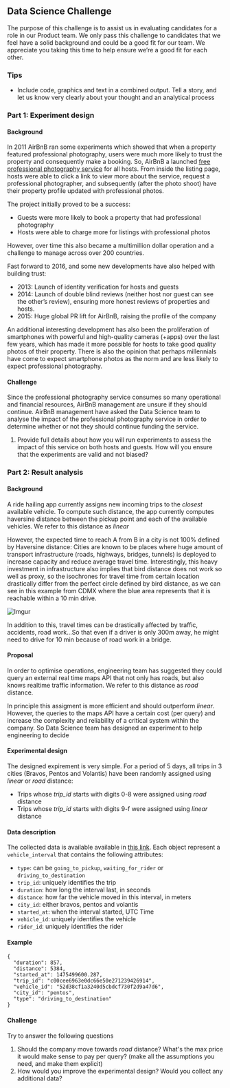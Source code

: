 ## Data Science Challenge

The purpose of this challenge is to assist us in evaluating candidates for a role in our Product team. We only pass this challenge to candidates that we feel have a solid background and could be a good fit for our team. We appreciate you taking this time to help ensure we’re a good fit for each other.

### Tips
- Include code, graphics and text in a combined output. Tell a story, and let us know very clearly about your thought and an analytical process



### Part 1: Experiment design
#### Background
In 2011 AirBnB ran some experiments which showed that when a property featured professional photography, users were much more likely to trust the property and consequently make a booking. So, AirBnB a launched [free professional photography service](https://www.airbnb.com/professional_photography) for all hosts. From inside the listing page, hosts were able to click a link to view more about the service, request a professional photographer, and subsequently (after the photo shoot) have their property profile updated with professional photos. 

The project initially proved to be a success:
- Guests were more likely to book a property that had professional photography
- Hosts were able to charge more for listings with professional photos

However, over time this also became a multimillion dollar operation and a challenge to manage across over 200 countries. 

Fast forward to 2016, and some new developments have also helped with building trust:

- 2013: Launch of identity verification for hosts and guests
- 2014: Launch of double blind reviews (neither host nor guest can see the other’s review), ensuring more honest reviews of properties and hosts. 
- 2015: Huge global PR lift for AirBnB, raising the profile of the company

An additional interesting development has also been the proliferation of smartphones with powerful and high-quality cameras (+apps) over the last few years, which has made it more possible for hosts to take good quality photos of their property. There is also the opinion that perhaps millennials have come to expect smartphone photos as the norm and are less likely to expect professional photography. 

#### Challenge

Since the professional photography service consumes so many operational and financial resources, AirBnB management are unsure if they should continue. AirBnB management have asked the Data Science team to analyse the impact of the professional photography service in order to determine whether or not they should continue funding the service. 

1. Provide full details about how you will run experiments to assess the impact of this service on both hosts and guests. How will you ensure that the experiments are valid and not biased? 


### Part 2: Result analysis

#### Background
A ride hailing app currently assigns new incoming trips to the _closest_ available vehicle. To compute such distance, the app currently computes haversine distance between the pickup point and each of the available vehicles. We refer to this distance as *linear* 

However, the expected time to reach A from B in a city is not 100% defined by Haversine distance:
Cities are known to be places where huge amount of transport infrastructure (roads, highways, bridges, tunnels) is deployed to increase capacity and reduce average travel time. Interestingly, this heavy investment in infrastructure also implies that bird distance does not work so well as proxy, so the isochrones for travel time from certain location drastically differ from the perfect circle defined by bird distance, as we can see in this example from CDMX where the blue area represents that it is reachable within a 10 min drive. 

![Imgur](https://i.imgur.com/hYXhpiM.png)
 
In addition to this, travel times can be drastically affected by traffic, accidents, road work...So that even if a driver is only 300m away, he might need to drive for 10 min because of road work in a bridge.

#### Proposal
In order to optimise operations, engineering team has suggested they could query an external real time maps API that not only has roads, but also knows realtime traffic information. We refer to this distance as *road* distance.

In principle this assigment is more efficient and should outperform *linear*. However, the queries to the maps API have a certain cost (per query) and increase the complexity and reliability of a critical system within the company. So Data Science team has designed an experiment to help engineering to decide

#### Experimental design

The designed expirement is very simple. For a period of 5 days, all trips in 3 cities (Bravos, Pentos and Volantis) have been randomly assigned using *linear* or *road* distance:

* Trips whose *trip_id* starts with digits 0-8 were assigned using *road* distance
* Trips whose *trip_id* starts with digits 9-f were assigned using *linear* distance

#### Data description
The collected data is available available in [this link](https://www.dropbox.com/s/e3j1pybfz5o3vq9/intervals_challenge.json.gz?dl=0). Each object represent a `vehicle_interval` that contains the following attributes:

* `type`: can be `going_to_pickup`, `waiting_for_rider` or `driving_to_destination` 
* `trip_id`: uniquely identifies the trip
* `duration`: how long the interval last, in seconds
* `distance`: how far the vehicle moved in this interval, in meters
* `city_id`: either bravos, pentos and volantis
* `started_at`: when the interval started, UTC Time
* `vehicle_id`: uniquely identifies the vehicle
* `rider_id`: uniquely identifies the rider

#### Example
```
{
  "duration": 857,
  "distance": 5384,
  "started_at": 1475499600.287,
  "trip_id": "c00cee6963e0dc66e50e271239426914",
  "vehicle_id": "52d38cf1a3240d5cbdcf730f2d9a47d6",
  "city_id": "pentos",
  "type": "driving_to_destination"
}
```

#### Challenge
Try to answer the following questions

1. Should the company move towards *road* distance? What's the max price it would make sense to pay per query? (make all the  assumptions you need, and make them explicit)
2. How would you improve the experimental design? Would you collect any additional data? 


